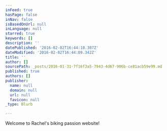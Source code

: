 ```yaml
---
inFeed: true
hasPage: false
inNav: false
isBasedOnUrl: null
inLanguage: null
starred: true
keywords: []
description: ''
datePublished: '2016-02-02T16:44:10.307Z'
dateModified: '2016-02-02T16:44:09.342Z'
title: ''
author: []
sourcePath: _posts/2016-01-31-7f16f3a5-7943-4d67-906b-ce81acb59e99.md
published: true
authors: []
publisher:
  name: null
  domain: null
  url: null
  favicon: null
_type: Blurb

---
```

Welcome to Rachel's biking passion website!